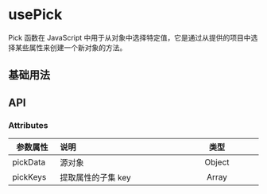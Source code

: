 # usePick

Pick 函数在 JavaScript 中用于从对象中选择特定值，它是通过从提供的项目中选择某些属性来创建一个新对象的方法。

## 基础用法

<preview path="../../components/sunPick/index.vue" title="基本使用" description="可以从任何对象中提取属性的子集（如果该属性可用）"></preview>

## API

### Attributes

| <div style="width:80px">参数属性</div> | <div style="width:250px">说明</div> | <div style="width:100px">类型</div> | <div style="width:100px">默认值</div> |
| -------------------------------------- | :---------------------------------- | :---------------------------------: | :-----------------------------------: |
| pickData                               | 源对象                              |               Object                |                                       |
| pickKeys                               | 提取属性的子集 key                  |                Array                |                  [ ]                  |
